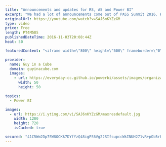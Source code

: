 ```yaml
---
title: "Announcements and updates for RS, AS and Power BI"
excerpt: "We had a lot of announcements come out of PASS Summit 2016. Here is a recap of some of the big items. Here is the roundup for November 3, 2016.  Power BI Desktop October Feature Summary https://powerbi.microsoft.com/en-us/blog/power-bi-desktop-october-feature-summary/  Grouping and Binning; Step Towards"
originalUrl: https://youtube.com/watch?v=SAJ6nKYZzGM
type: video
price: Free
length: PT4M58S
publishedDateTime: 2016-11-03T20:08:44Z
heat: 50

featuredContent: "<iframe width=\"800\" height=\"500\" frameborder=\"0\" src=\"https://www.youtube.com/embed/SAJ6nKYZzGM\" allow=\"accelerometer; autoplay; encrypted-media; gyroscope; picture-in-picture\" allowfullscreen></iframe>"

provider:
  name: Guy in a Cube
  domain: guyinacube.com
  images:
    - url: https://everyday-cc.github.io/powerbi/assets/images/organizations/guyinacube.com-50x50.jpg
      width: 50
      height: 50

topics:
  - Power BI

images:
  - url: https://i.ytimg.com/vi/SAJ6nKYZzGM/maxresdefault.jpg
    width: 1280
    height: 720
    isCached: true

secured: "41C5Wm2Dp7SW8OCKk7DYfYzQ48igFS6Vg22SIfsupccWkINUH271vR+pOb5rUdpWg3LW8TTbu6C4fbp7q0Xi0HGpswgrWQu8/W/E+2e3OX2CBhiRg33dCLIztHuCFr7siJQb49HYkHTqkCybkwhN3Fqo6ygXln5+TjVE8sJJXRZSiucNfrMJweU1Cnb4BM0X/5m9z/Ws1uqmofuVvyr3JtRGdYpuD6d8V7zaz8ueAcQOaskUm4UbGWM7ozpjfBHHuVq96s4yqogAG5+xh+PtcYXCgLYoTXqsCzjxai/Uwk540Iu7ndSmwhkM3HEDp2hhphsZj756gQRGzt4z07aaARuxa17Ss4OXr8mFjK7oCgaDxyBWbK4+EiFblWUpIKUBfwI5B1X9AXwjfFmfuwu5WSNvU5nOqfMEo3mthzLcqUU=;dM5aBrvfoHBWFgiOkIMAxg=="
---
```


